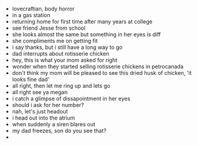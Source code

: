 - lovecraftian, body horror
- in a gas station
- returning home for first time after many years at college
- see friend Jesse from school
- she looks almost the same but something in her eyes is diff
- she compliments me on getting fit
- i say thanks, but i still have a long way to go
- dad interrupts about rotisserie chicken
- hey, this is what your mom asked for right
- wonder when they started selling rotisserie chickens in petrocanada
- don't think my mom will be pleased to see this dried husk of chicken, 'it looks fine dad'
- all right, then let me ring up and lets go
- all right see ya megan
- i catch a glimpse of dissapointment in her eyes
- should i ask for her number?
- nah, let's just headout
- i head out into the atrium
- when suddenly a siren blares out
- my dad freezes, son do you see that?
- 


